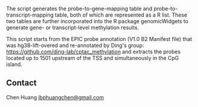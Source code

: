 The script generates the probe-to-gene-mapping table and probe-to-transcript-mapping table, both of which are represented as a R list. 
These two tables are further incorporated into the R package genomicWidgets to generate gene- or transcript-level methylation results.

This script starts from the EPIC probe annotation (V1.0 B2 Manifest file) that was hg38-lift-overed and re-annotated by Ding's group: https://github.com/ding-lab/cptac_methylation
and extracts the probes located up to 1501 upstream of the TSS and simultaneously in the CpG island.

## Contact
Chen Huang
ibphuangchen@gmail.com
